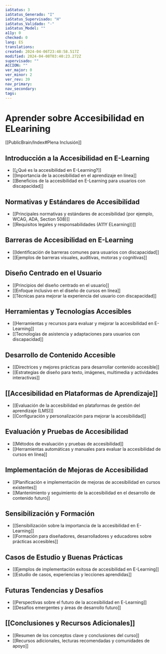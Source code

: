 ```yaml
---
iaStatus: 3
iaStatus_Generado: "I"
iaStatus_Supervisado: "H"
iaStatus_Validado: "-"
iaStatus_Model: ""
a11y: 0
checked: 0
lang: ES
translations: 
created: 2024-04-06T23:48:58.517Z
modified: 2024-04-08T03:40:23.272Z
supervisado: ""
ACCION: ""
ver_major: 0
ver_minor: 2
ver_rev: 39
nav_primary: 
nav_secondary: 
tags:
---
```

# Aprender sobre Accesibilidad en ELearining

[[PublicBrain/Index#Plena Inclusión]]

## Introducción a la Accesibilidad en E-Learning

- [[¿Qué es la accesibilidad en E-Learning?]]
- [[Importancia de la accesibilidad en el aprendizaje en línea]]
- [[Beneficios de la accesibilidad en E-Learning para usuarios con discapacidad]]

## Normativas y Estándares de Accesibilidad
- [[Principales normativas y estándares de accesibilidad (por ejemplo, WCAG, ADA, Section 508)]]
- [[Requisitos legales y responsabilidades (A11Y ELearning))]]

## Barreras de Accesibilidad en E-Learning
- [[Identificación de barreras comunes para usuarios con discapacidad]]
- [[Ejemplos de barreras visuales, auditivas, motoras y cognitivas]]

## Diseño Centrado en el Usuario
- [[Principios del diseño centrado en el usuario]]
- [[Enfoque inclusivo en el diseño de cursos en línea]]
- [[Técnicas para mejorar la experiencia del usuario con discapacidad]]

## Herramientas y Tecnologías Accesibles
- [[Herramientas y recursos para evaluar y mejorar la accesibilidad en E-Learning]]
- [[Tecnologías de asistencia y adaptaciones para usuarios con discapacidad]]

## Desarrollo de Contenido Accesible
- [[Directrices y mejores prácticas para desarrollar contenido accesible]]
- [[Estrategias de diseño para texto, imágenes, multimedia y actividades interactivas]]

## [[Accesibilidad en Plataformas de Aprendizaje]]
- [[Evaluación de la accesibilidad en plataformas de gestión del aprendizaje (LMS)]]
- [[Configuración y personalización para mejorar la accesibilidad]]

## Evaluación y Pruebas de Accesibilidad
- [[Métodos de evaluación y pruebas de accesibilidad]]
- [[Herramientas automáticas y manuales para evaluar la accesibilidad de cursos en línea]]

## Implementación de Mejoras de Accesibilidad
- [[Planificación e implementación de mejoras de accesibilidad en cursos existentes]]
- [[Mantenimiento y seguimiento de la accesibilidad en el desarrollo de contenido futuro]]

## Sensibilización y Formación
- [[Sensibilización sobre la importancia de la accesibilidad en E-Learning]]
- [[Formación para diseñadores, desarrolladores y educadores sobre prácticas accesibles]]

## Casos de Estudio y Buenas Prácticas
- [[Ejemplos de implementación exitosa de accesibilidad en E-Learning]]
- [[Estudio de casos, experiencias y lecciones aprendidas]]

## Futuras Tendencias y Desafíos
- [[Perspectivas sobre el futuro de la accesibilidad en E-Learning]]
- [[Desafíos emergentes y áreas de desarrollo futuro]]

## [[Conclusiones y Recursos Adicionales]]
- [[Resumen de los conceptos clave y conclusiones del curso]]
- [[Recursos adicionales, lecturas recomendadas y comunidades de apoyo]]


